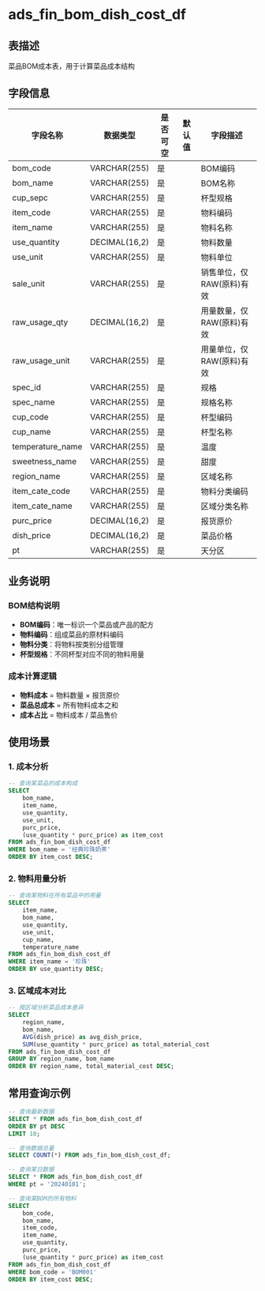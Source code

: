 # ads_fin_bom_dish_cost_df

## 表描述

菜品BOM成本表，用于计算菜品成本结构

## 字段信息

| 字段名称 | 数据类型 | 是否可空 | 默认值 | 字段描述 |
|---------|----------|----------|--------|----------|
| bom_code | VARCHAR(255) | 是 |  | BOM编码 |
| bom_name | VARCHAR(255) | 是 |  | BOM名称 |
| cup_sepc | VARCHAR(255) | 是 |  | 杯型规格 |
| item_code | VARCHAR(255) | 是 |  | 物料编码 |
| item_name | VARCHAR(255) | 是 |  | 物料名称 |
| use_quantity | DECIMAL(16,2) | 是 |  | 物料数量 |
| use_unit | VARCHAR(255) | 是 |  | 物料单位 |
| sale_unit | VARCHAR(255) | 是 |  | 销售单位，仅RAW(原料)有效 |
| raw_usage_qty | DECIMAL(16,2) | 是 |  | 用量数量，仅RAW(原料)有效 |
| raw_usage_unit | VARCHAR(255) | 是 |  | 用量单位，仅RAW(原料)有效 |
| spec_id | VARCHAR(255) | 是 |  | 规格 |
| spec_name | VARCHAR(255) | 是 |  | 规格名称 |
| cup_code | VARCHAR(255) | 是 |  | 杯型编码 |
| cup_name | VARCHAR(255) | 是 |  | 杯型名称 |
| temperature_name | VARCHAR(255) | 是 |  | 温度 |
| sweetness_name | VARCHAR(255) | 是 |  | 甜度 |
| region_name | VARCHAR(255) | 是 |  | 区域名称 |
| item_cate_code | VARCHAR(255) | 是 |  | 物料分类编码 |
| item_cate_name | VARCHAR(255) | 是 |  | 区域分类名称 |
| purc_price | DECIMAL(16,2) | 是 |  | 报货原价 |
| dish_price | DECIMAL(16,2) | 是 |  | 菜品价格 |
| pt | VARCHAR(255) | 是 |  | 天分区 |

## 业务说明

### BOM结构说明
- **BOM编码**：唯一标识一个菜品或产品的配方
- **物料编码**：组成菜品的原材料编码
- **物料分类**：将物料按类别分组管理
- **杯型规格**：不同杯型对应不同的物料用量

### 成本计算逻辑
- **物料成本** = 物料数量 × 报货原价
- **菜品总成本** = 所有物料成本之和
- **成本占比** = 物料成本 / 菜品售价

## 使用场景

### 1. 成本分析
```sql
-- 查询某菜品的成本构成
SELECT 
    bom_name,
    item_name,
    use_quantity,
    use_unit,
    purc_price,
    (use_quantity * purc_price) as item_cost
FROM ads_fin_bom_dish_cost_df 
WHERE bom_name = '经典珍珠奶茶'
ORDER BY item_cost DESC;
```

### 2. 物料用量分析
```sql
-- 查询某物料在所有菜品中的用量
SELECT 
    item_name,
    bom_name,
    use_quantity,
    use_unit,
    cup_name,
    temperature_name
FROM ads_fin_bom_dish_cost_df 
WHERE item_name = '珍珠'
ORDER BY use_quantity DESC;
```

### 3. 区域成本对比
```sql
-- 按区域分析菜品成本差异
SELECT 
    region_name,
    bom_name,
    AVG(dish_price) as avg_dish_price,
    SUM(use_quantity * purc_price) as total_material_cost
FROM ads_fin_bom_dish_cost_df 
GROUP BY region_name, bom_name
ORDER BY region_name, total_material_cost DESC;
```

## 常用查询示例

```sql
-- 查询最新数据
SELECT * FROM ads_fin_bom_dish_cost_df 
ORDER BY pt DESC 
LIMIT 10;

-- 查询数据总量
SELECT COUNT(*) FROM ads_fin_bom_dish_cost_df;

-- 查询某日数据
SELECT * FROM ads_fin_bom_dish_cost_df 
WHERE pt = '20240101';

-- 查询某BOM的所有物料
SELECT 
    bom_code,
    bom_name,
    item_code,
    item_name,
    use_quantity,
    purc_price,
    (use_quantity * purc_price) as item_cost
FROM ads_fin_bom_dish_cost_df 
WHERE bom_code = 'BOM001'
ORDER BY item_cost DESC;
```


